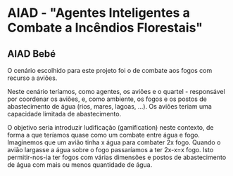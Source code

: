 # AIAD - "Agentes Inteligentes a Combate a Incêndios Florestais"
## AIAD Bebé

O cenário escolhido para este projeto foi o de combate aos fogos com recurso a aviões.

Neste cenário teríamos, como agentes, os aviões e o quartel - responsável por coordenar os aviões, e, como ambiente, os fogos e os postos de abastecimento de água (rios, mares, lagoas, ...). Os aviões teriam uma capacidade limitada de abastecimento.

O objetivo seria introduzir ludificação (gamification) neste contexto, de forma a que teríamos quase como um combate entre água e fogo. Imaginemos que um avião tinha x água para combater 2x fogo. Quando o avião largasse a água sobre o fogo passaríamos a ter 2x-x=x fogo. Isto permitir-nos-ia ter fogos com várias dimensões e postos de abastecimento de água com mais ou menos quantidade de água.

